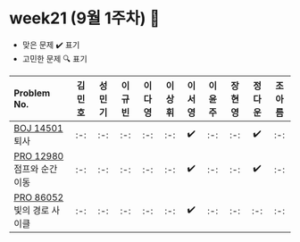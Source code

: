 # week21 (9월 1주차) :pencil:

- 맞은 문제 :heavy_check_mark: 표기
- 고민한 문제 :mag: 표기

| Problem No.                                                                                       | 김민호 | 성민기 | 이규빈 | 이다영 | 이상휘 | 이서영 | 이윤주 | 장현영 | 정다운 | 조아름 |
| :------------------------------------------------------------------------------------------------ | :----: | :----: | :----: | :----: | :----: | :----: | :----: | :----: | :----: | :----: |
| [BOJ 14501](https://www.acmicpc.net/problem/14501) 퇴사 |   :-:   |  :-:   |   :-:   |   :-:   |   :-:   |   ✔️   |   :-:   |   :-:   |   :heavy_check_mark:   |   :-:  |
| [PRO 12980](https://school.programmers.co.kr/learn/courses/30/lessons/92341) 점프와 순간 이동         |  :-:   |  :-:   |  :-:   |   :-:   |   :-:   |  :heavy_check_mark:   |  :-:   |   :-:   |  :heavy_check_mark:   |  :-:   |
| [PRO 86052](https://school.programmers.co.kr/learn/courses/30/lessons/86052) 빛의 경로 사이클            |   :-:   |  :-:   |   :-:   |  :-:   |   :-:   |   :heavy_check_mark:   |  :-:  |  :-:   |  :-:   |  :-:   |
